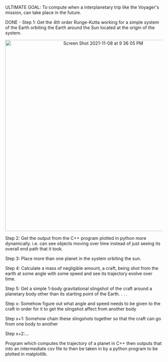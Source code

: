 
ULTIMATE GOAL: To compute when a interplanetary trip like the Voyager's mission, can take place in the future.

DONE - Step 1: Get the 4th order Runge-Kutta working for a simple system of the Earth orbiting the Earth around the Sun located at the origin of the system.

<p align="center">
<img width="611" alt="Screen Shot 2021-11-08 at 9 36 05 PM" src="https://user-images.githubusercontent.com/37377528/140851467-349368a9-3139-4202-94ee-2b76b87ea1d1.png">
</p>
  
Step 2: Get the output from the C++ program plotted in python more dynamically. i.e. can see objects moving over time instead of just seeing its overall end path that it took.

Step 3: Place more than one planet in the system orbiting the sun.

Step 4: Calculate a mass of negligible amount, a craft, being shot from the earth at some angle with some speed and see its trajectory evolve over time.

Step 5: Get a simple 1-body gravitational slingshot of the craft around a planetary body other than its starting point of the Earth.
.
.
.

Step x: Somehow figure out what angle and speed needs to be given to the craft in order for it to get the slingshot affect from another body

Step x+1: Somehow chain these slingshots together so that the craft can go from one body to another

Step x+2:...

Program which computes the trajectory of a planet in C++ then outputs that into an intermediate csv file to then be taken in
by a python program to be plotted in matplotlib.
